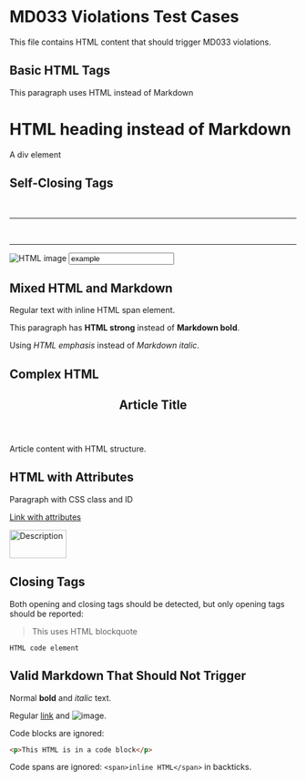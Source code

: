 # MD033 Violations Test Cases

This file contains HTML content that should trigger MD033 violations.

## Basic HTML Tags

<p>This paragraph uses HTML instead of Markdown</p>

<h1>HTML heading instead of Markdown</h1>

<div>A div element</div>

## Self-Closing Tags

<br>

<hr>

<br/>

<hr/>

<img src="image.jpg" alt="HTML image">

<input type="text" value="example">

## Mixed HTML and Markdown

Regular text with <span>inline HTML span</span> element.

This paragraph has <strong>HTML strong</strong> instead of **Markdown bold**.

Using <em>HTML emphasis</em> instead of *Markdown italic*.

## Complex HTML

<div class="container">
    <section id="main">
        <article>
            <header>
                <h2>Article Title</h2>
            </header>
            <p>Article content with HTML structure.</p>
        </article>
    </section>
</div>

## HTML with Attributes

<p class="special" id="intro">Paragraph with CSS class and ID</p>

<a href="https://example.com" target="_blank">Link with attributes</a>

<img src="image.jpg" alt="Description" width="100" height="50">

## Closing Tags

Both opening and closing tags should be detected, but only opening tags should be reported:

<blockquote>This uses HTML blockquote</blockquote>

<code>HTML code element</code>

## Valid Markdown That Should Not Trigger

Normal **bold** and *italic* text.

Regular [link](https://example.com) and ![image](image.jpg).

Code blocks are ignored:

```html
<p>This HTML is in a code block</p>
```

Code spans are ignored: `<span>inline HTML</span>` in backticks.